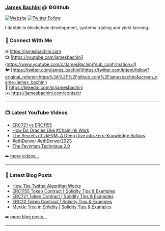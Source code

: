 ### [James Bachini][website] @ ⚙️Github

[![Website](https://img.shields.io/website?label=jamesbachini.com&style=for-the-badge&url=https%3A%2F%2Fjamesbachini.com)](https://jamesbachini.com)
[![Twitter Follow](https://img.shields.io/twitter/follow/james_bachini?color=1DA1F2&logo=twitter&style=for-the-badge)](https://twitter.com/intent/follow?original_referer=https%3A%2F%2Fgithub.com%2Fjamesbachini&screen_name=jamesbachini)

I dabble in blockchain development, systems trading and yield farming.

### 👋 Connect With Me

🌐 https://jamesbachini.com
<br />
📺 [https://youtube.com/jamesbachini](https://www.youtube.com/c/JamesBachini?sub_confirmation=1)
<br />
🐦 [https://twitter.com/james_bachini](https://twitter.com/intent/follow?original_referer=https%3A%2F%2Fgithub.com%2Fjamesbachini&screen_name=james_bachini)
<br />
👔 https://linkedin.com/in/jamesbachini
<br />
✉️ https://jamesbachini.com/contact/

---

### 📺 Latest YouTube Videos

<!-- YOUTUBE:START -->
- [ERC721 vs ERC1155](https://www.youtube.com/watch?v=B64VBGt3tMU)
- [How Do Oracles Like #Chainlink Work](https://www.youtube.com/watch?v=RrAxSfNhoes)
- [The Secrets of zkEVM: A Deep Dive into Zero-Knowledge Rollups](https://www.youtube.com/watch?v=LtDtCgVztg4)
- [#ethDenver #ethDenver2023](https://www.youtube.com/watch?v=piTEz3wMdQs)
- [The Feynman Technique 2.0](https://www.youtube.com/watch?v=0d_r7o-PkWw)
<!-- YOUTUBE:END -->

➡️ [more videos...](https://youtube.com/jamesbachini)

---

### 📝 Latest Blog Posts

<!-- BLOG-POST-LIST:START -->
- [How The Twitter Algorithm Works](https://jamesbachini.com/twitter-algorithm/)
- [ERC1155 Token Contract | Solidity Tips &amp; Examples](https://jamesbachini.com/erc1155-token/)
- [ERC721 Token Contract | Solidity Tips &amp; Examples](https://jamesbachini.com/erc721-token/)
- [ERC20 Token Contract | Solidity Tips &amp; Examples](https://jamesbachini.com/erc20-token/)
- [Merkle Tree in Solidity | Solidity Tips &amp; Examples](https://jamesbachini.com/merkle-tree/)
<!-- BLOG-POST-LIST:END -->

➡️ [more blog posts...](https://jamesbachini.com)

---

[website]: https://jamesbachini.com
[twitter]: https://twitter.com/james_bachini
[youtube]: https://youtube.com/jamesbachini
[linkedin]: https://linkedin.com/in/jamesbachini
